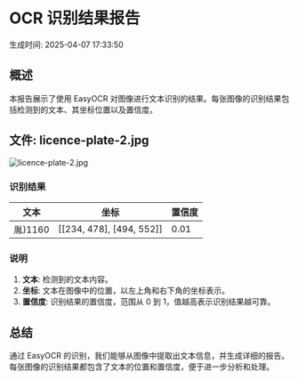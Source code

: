 # OCR 识别结果报告

生成时间: 2025-04-07 17:33:50

## 概述
本报告展示了使用 EasyOCR 对图像进行文本识别的结果。每张图像的识别结果包括检测到的文本、其坐标位置以及置信度。

## 文件: licence-plate-2.jpg
![licence-plate-2.jpg](annotated_licence-plate-2.jpg)

### 识别结果
| 文本 | 坐标 | 置信度 |
|------|------|--------|
| 胤}1160 | [[234, 478], [494, 552]] | 0.01 |

### 说明
1. **文本**: 检测到的文本内容。
2. **坐标**: 文本在图像中的位置，以左上角和右下角的坐标表示。
3. **置信度**: 识别结果的置信度，范围从 0 到 1，值越高表示识别结果越可靠。

## 总结
通过 EasyOCR 的识别，我们能够从图像中提取出文本信息，并生成详细的报告。每张图像的识别结果都包含了文本的位置和置信度，便于进一步分析和处理。
